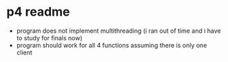 # p4 readme

- program does not implement multithreading (i ran out of time and i have to study for finals now)
- program should work for all 4 functions assuming there is only one client

